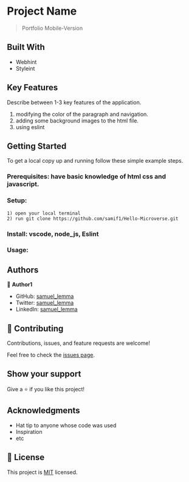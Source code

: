 # Project Name

> Portfolio Mobile-Version


## Built With

- Webhint
- Styleint

## Key Features
Describe between 1-3 key features of the application.

1) modifying the color of the paragraph and navigation.
2) adding some background images to the html file.
3) using eslint

## Getting Started

To get a local copy up and running follow these simple example steps.

### Prerequisites: have basic knowledge of html css and javascript.

### Setup: 
    1) open your local terminal
    2) run git clone https://github.com/samif1/Hello-Microverse.git

### Install: vscode, node_js, Eslint

### Usage: 



## Authors

👤 **Author1**

- GitHub: [samuel_lemma](https://github.com/sam2if)
- Twitter: [samuel_lemma](https://twitter.com/samuellemma3733)
- LinkedIn: [samuel_lemma](https://www.linkedin.com/in/samuel-lemma-7479b1214/)

## 🤝 Contributing

Contributions, issues, and feature requests are welcome!

Feel free to check the [issues page](../../issues/).

## Show your support

Give a ⭐️ if you like this project!

## Acknowledgments

- Hat tip to anyone whose code was used
- Inspiration
- etc

## 📝 License

This project is [MIT](./LICENSE) licensed.
